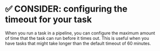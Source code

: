 # ✅ CONSIDER: configuring the timeout for your task

When you run a task in a pipeline, you can configure the maximum amount of time that the task can run before it times out. This is useful when you have tasks that might take longer than the default timeout of 60 minutes.
